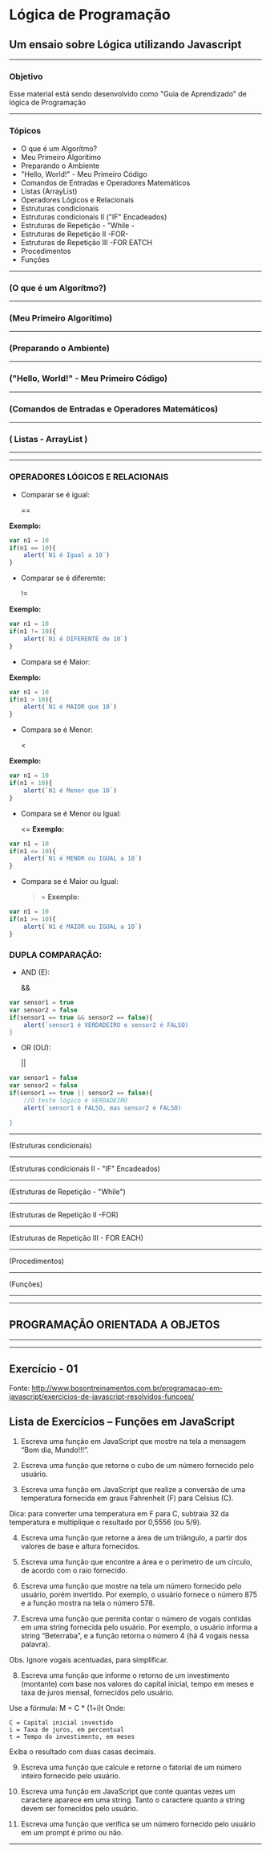# **Lógica de Programação**

## Um ensaio sobre Lógica utilizando Javascript

---
### Objetivo
Esse material está sendo desenvolvido como "Guia de Aprendizado" de lógica de Programação



---

### Tópicos
* O que é um Algorítmo?
* Meu Primeiro Algorítimo
* Preparando o Ambiente
* "Hello, World!" - Meu Primeiro Código
* Comandos de Entradas e Operadores Matemáticos
* Listas (ArrayList)
* Operadores Lógicos e Relacionais
* Estruturas condicionais
* Estruturas condicionais II ("IF" Encadeados)
* Estruturas de Repetição - "While -
* Estruturas de Repetição II -FOR-
* Estruturas de Repetição III -FOR EATCH
* Procedimentos
* Funções

---
### (O que é um Algorítmo?)

---
### (Meu Primeiro Algorítimo)

---
### (Preparando o Ambiente)

---
### (**"Hello, World!"** - Meu Primeiro Código)

---
### (Comandos de Entradas e Operadores Matemáticos)

---
### ( Listas - ArrayList )

---


---
### OPERADORES LÓGICOS E RELACIONAIS

* Comparar se é igual:
            
    ==

 **Exemplo:**

```Javascript
var n1 = 10
if(n1 == 10){
    alert(`N1 é Igual a 10`)
}


```

* Comparar se é diferemte:

    !=

 **Exemplo:**

```Javascript
var n1 = 10
if(n1 != 10){
    alert(`N1 é DIFERENTE de 10`)
}

```

* Compara se é Maior: 

>

 **Exemplo:**

```Javascript
var n1 = 10
if(n1 > 10){
    alert(`N1 é MAIOR que 10`)
}


```
* Compara se é Menor: 

    <

 **Exemplo:**

```Javascript
var n1 = 10
if(n1 < 10){
    alert(`N1 é Menor que 10`)
}


```
* Compara se é Menor ou Igual: 

    <=
 **Exemplo:**

```Javascript
var n1 = 10
if(n1 <= 10){
    alert(`N1 é MENOR ou IGUAL a 10`)
}


```
* Compara se é Maior ou Igual:

    >=
**Exemplo:**

```Javascript
var n1 = 10
if(n1 >= 10){
    alert(`N1 é MAIOR ou IGUAL a 10`)
}


```

### DUPLA COMPARAÇÃO:

* AND (E):    

    &&


```Javascript
var sensor1 = true
var sensor2 = false
if(sensor1 == true && sensor2 == false){
    alert(`sensor1 é VERDADEIRO e sensor2 é FALSO)
}


```

* OR  (OU):

    ||


```Javascript
var sensor1 = false
var sensor2 = false
if(sensor1 == true || sensor2 == false){
    //O teste lógico é VERDADEIRO
    alert(`sensor1 é FALSO, mas sensor2 é FALSO)
    
}


```
---
(Estruturas condicionais)



---
(Estruturas condicionais II - "IF" Encadeados)

---
(Estruturas de Repetição - "While")

---
(Estruturas de Repetição II -FOR)

---
(Estruturas de Repetição III - FOR EACH)

---
(Procedimentos)

---
(Funções)

---
---
## PROGRAMAÇÃO ORIENTADA A OBJETOS





---
---







## Exercício - 01
Fonte: http://www.bosontreinamentos.com.br/programacao-em-javascript/exercicios-de-javascript-resolvidos-funcoes/

## Lista de Exercícios – Funções em JavaScript

1. Escreva uma função em JavaScript que mostre na tela a mensagem “Bom dia, Mundo!!!”.

2. Escreva uma função que retorne o cubo de um número fornecido pelo usuário.

3. Escreva uma função em JavaScript que realize a conversão de uma temperatura fornecida em graus Fahrenheit (F) para Celsius (C).

Dica: para converter uma temperatura em F para C, subtraia 32 da temperatura e multiplique o resultado por 0,5556 (ou 5/9).

4. Escreva uma função que retorne a área de um triângulo, a partir dos valores de base e altura fornecidos.

5. Escreva uma função que encontre a área e o perímetro de um círculo, de acordo com o raio fornecido.

6. Escreva uma função que mostre na tela um número fornecido pelo usuário, porém invertido. Por exemplo, o usuário fornece o número 875 e a função mostra na tela o número 578.

7. Escreva uma função que permita contar o número de vogais contidas em uma string fornecida pelo usuário. Por exemplo, o usuário informa a string “Beterraba”, e a função retorna o número 4 (há 4 vogais nessa palavra).

Obs. Ignore vogais acentuadas, para simplificar.

8. Escreva uma função que informe o retorno de um investimento (montante) com base nos valores do capital inicial, tempo em meses e taxa de juros mensal, fornecidos pelo usuário.

Use a fórmula: M = C * (1+i)t
Onde:

    C = Capital inicial investido
    i = Taxa de juros, em percentual
    t = Tempo do investimento, em meses

Exiba o resultado com duas casas decimais.

9. Escreva uma função que calcule e retorne o fatorial de um número inteiro fornecido pelo usuário.

10. Escreva uma função em JavaScript que conte quantas vezes um caractere aparece em uma string. Tanto o caractere quanto a string devem ser fornecidos pelo usuário.

11. Escreva uma função que verifica se um número fornecido pelo usuário em um prompt é primo ou não.

---

